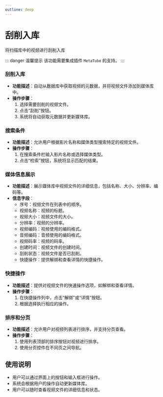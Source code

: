 ```yaml
---
outline: deep
---
```


# 刮削入库

将扫描库中的视频进行刮削入库

::: danger 温馨提示
该功能需要集成插件 `MetaTube` 的支持。
:::

<a-image style="border-radius: 12px" src="/public/images/usage/task-scrape-001.png" />

### 刮削入库
- **功能描述**：自动从数据库中获取视频的元数据，并将视频文件添加到媒体库中。
- **操作步骤**：
  1. 选择需要刮削的视频文件。
  2. 点击“刮削”按钮。
  3. 系统将自动获取元数据并更新媒体库。

### 搜索条件
- **功能描述**：允许用户根据影片名称和媒体类型搜索特定的视频文件。
- **操作步骤**：
  1. 在搜索条件栏输入影片名称或选择媒体类型。
  2. 点击“检索”按钮，系统将显示匹配的结果。

### 媒体信息展示
- **功能描述**：展示媒体库中视频文件的详细信息，包括名称、大小、分辨率、编码等。
- **信息字段**：
  - 序号：视频文件在列表中的顺序。
  - 视频名称：视频的标题。
  - 视频大小：视频文件的大小。
  - 分辨率：视频的分辨率。
  - 视频编码：视频使用的编码格式。
  - 音频编码：音频使用的编码格式。
  - 视频码率：视频的码率。
  - 创建时间：视频文件的创建时间。
  - 刮削状态：视频文件是否已刮削。
  - 快捷操作：提供解绑和查看详情的快捷操作。

### 快捷操作
- **功能描述**：提供对视频文件的快速操作选项，如解绑和查看详情。
- **操作步骤**：
  1. 在快捷操作列中，点击“解绑”或“详情”按钮。
  2. 根据选择执行相应的操作。

### 排序和分页
- **功能描述**：允许用户对视频列表进行排序，并支持分页查看。
- **操作步骤**：
  1. 使用列表顶部的排序按钮对视频进行排序。
  2. 使用分页控件在不同页之间导航。

## 使用说明
- 用户可以通过界面上的按钮和输入框进行操作。
- 系统会根据用户的操作自动更新媒体库。
- 用户可以随时查看视频文件的详细信息和状态。